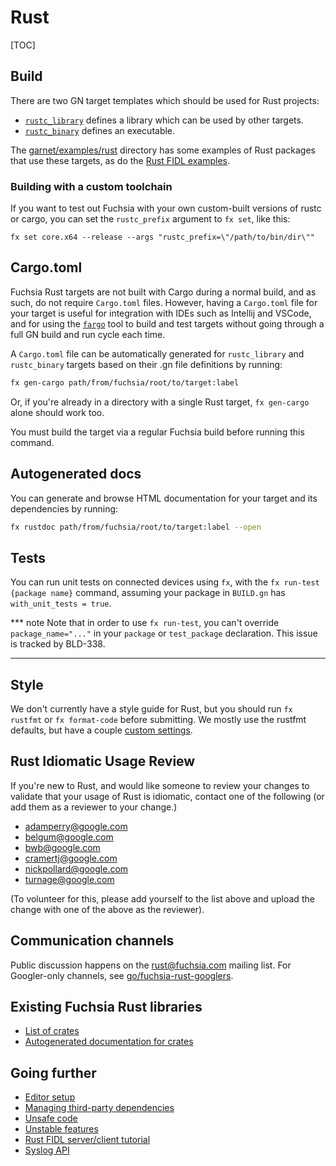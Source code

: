 # Rust

[TOC]

## Build

There are two GN target templates which should be used for Rust projects:

- [`rustc_library`][target-library-rustc] defines a library which can be used by
  other targets.
- [`rustc_binary`][target-binary-rustc] defines an executable.

The [garnet/examples/rust][rust-examples] directory has some examples of Rust
packages that use these targets, as do the [Rust FIDL examples][fidl-tutorial].

### Building with a custom toolchain

If you want to test out Fuchsia with your own custom-built versions of rustc or
cargo, you can set the `rustc_prefix` argument to `fx set`, like this:

```
fx set core.x64 --release --args "rustc_prefix=\"/path/to/bin/dir\""
```

## Cargo.toml

Fuchsia Rust targets are not built with Cargo during a normal build, and as
such, do not require `Cargo.toml` files. However, having a `Cargo.toml` file for
your target is useful for integration with IDEs such as Intellij and VSCode, and
for using the [`fargo`][fargo] tool to build and test targets without going
through a full GN build and run cycle each time.

A `Cargo.toml` file can be automatically generated for `rustc_library` and
`rustc_binary` targets based on their .gn file definitions by running:

```sh
fx gen-cargo path/from/fuchsia/root/to/target:label
```

Or, if you're already in a directory with a single Rust target, `fx gen-cargo`
alone should work too.

You must build the target via a regular Fuchsia build before running this
command.

## Autogenerated docs

You can generate and browse HTML documentation for your target and its
dependencies by running:

```sh
fx rustdoc path/from/fuchsia/root/to/target:label --open
```

## Tests

You can run unit tests on connected devices using `fx`, with the `fx run-test
{package name}` command, assuming your package in `BUILD.gn` has
`with_unit_tests = true`.

*** note
Note that in order to use `fx run-test`, you can't override
`package_name="..."` in your `package`  or `test_package` declaration. This
issue is tracked by BLD-338.
***

## Style

We don't currently have a style guide for Rust, but you should run `fx rustfmt`
or `fx format-code` before submitting. We mostly use the rustfmt defaults, but
have a couple [custom settings][rustfmt-toml].

## Rust Idiomatic Usage Review

If you're new to Rust, and would like someone to review your changes to
validate that your usage of Rust is idiomatic, contact one of the following
(or add them as a reviewer to your change.)
- adamperry@google.com
- belgum@google.com
- bwb@google.com
- cramertj@google.com
- nickpollard@google.com
- turnage@google.com

(To volunteer for this, please add yourself to the list above and upload the
change with one of the above as the reviewer).

## Communication channels

Public discussion happens on the [rust@fuchsia.com] mailing list. For
Googler-only channels, see [go/fuchsia-rust-googlers].

## Existing Fuchsia Rust libraries

- [List of crates](crates.md)
- [Autogenerated documentation for crates](https://fuchsia-docs.firebaseapp.com)

## Going further

- [Editor setup](editors.md)
- [Managing third-party dependencies](third_party.md)
- [Unsafe code](unsafe.md)
- [Unstable features](unstable.md)
- [Rust FIDL server/client tutorial][fidl-tutorial]
- [Syslog API](syslog.md)

[target-library-rustc]: /build/rust/rustc_library.gni "Rust library"
[target-binary-rustc]: /build/rust/rustc_binary.gni "Rust binary"
[rust-examples]: /garnet/examples/rust/
[fargo]: https://fuchsia.googlesource.com/fargo
[rustfmt-install]: https://github.com/rust-lang-nursery/rustfmt#quick-start
[rustfmt-toml]: /build/rustfmt.toml
[fidl-tutorial]: ../fidl/tutorial/tutorial-rust.md
[rust@fuchsia.com]: https://groups.google.com/a/fuchsia.com/forum/#!forum/rust-fuchsia
[go/fuchsia-rust-googlers]: https://goto.google.com/fuchsia-rust-googlers
